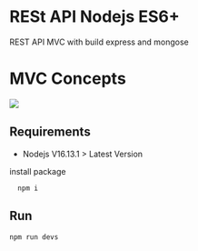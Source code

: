 # RESt API Nodejs ES6+
REST API MVC with build express and mongose

# MVC Concepts
![](https://github.com/gitsava/REStjs/blob/main/public/img/mvc_express.png)
## Requirements
 - Nodejs V16.13.1 > Latest Version

install package
```commands
  npm i
```
## Run
  ```commands
  npm run devs
  ```